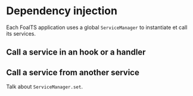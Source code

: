 # Dependency injection

Each FoalTS application uses a global `ServiceManager` to instantiate et call its services.

## Call a service in an hook or a handler

## Call a service from another service



Talk about `ServiceManager.set`.